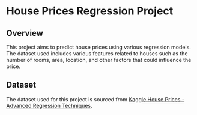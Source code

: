 # House Prices Regression Project

## Overview

This project aims to predict house prices using various regression models. The dataset used includes various features related to houses such as the number of rooms, area, location, and other factors that could influence the price.

## Dataset

The dataset used for this project is sourced from [Kaggle House Prices - Advanced Regression Techniques](https://www.kaggle.com/competitions/house-prices-advanced-regression-techniques).
